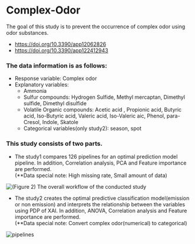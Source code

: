 # Complex-Odor
The goal of this study is to prevent  the occurrence of complex odor using odor substances.
- https://doi.org/10.3390/app12062826
- https://doi.org/10.3390/app122412943

### The data information is as follows:
  - Response variable: Complex odor
  - Explanatory variables:
    - Ammonia
    - Sulfur compounds: Hydrogen Sulfide, Methyl mercaptan, Dimethyl sulfide, Dimethyl disulfide
    - Volatile Organic compounds: Acetic acid , Propionic acid, Butyric acid, Iso-Butyric acid, Valeric acid, Iso-Valeric aic, Phenol, para-Cresol, Indole, Skatole
    - Categorical variables(only study2): season, spot


### This study consists of two parts.

- The study1 compares 126 pipelines for an optimal prediction model pipeline. In addition, Correlation analysis, PCA and Feature importance are performed.\
  (**Data special note: High missing rate, Small amount of data)

![(Figure 2) The overall workflow of the conducted study](https://user-images.githubusercontent.com/79679194/229401591-ac6cf608-bb72-4d5a-8a2d-2d621f7b2d1b.jpg)


- The study2 creates the optimal predictive classification model(emission or non emission) and interprets the relationship between the variables using PDP of XAI. In addition, ANOVA, Correlation analysis and Feature importance are performed.\
  (**Data special note: Convert complex odor(numerical) to categorical)

![pipelines](https://user-images.githubusercontent.com/79679194/229402641-fc6952fe-82b0-4c2b-bac3-99b54a16678d.png)

